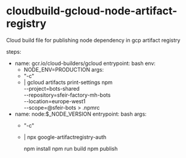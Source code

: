 # cloudbuild-gcloud-node-artifact-registry
Cloud build file for publishing node dependency in gcp artifact registry

steps:
  - name: gcr.io/cloud-builders/gcloud
    entrypoint: bash
    env:
      - NODE_ENV=PRODUCTION
    args:
      - "-c"
      - |
        gcloud artifacts print-settings npm \
        --project=bots-shared \
        --repository=sfeir-factory-mh-bots \
        --location=europe-west1 \
        --scope=@sfeir-bots > .npmrc
  - name: node:$_NODE_VERSION
    entrypoint: bash
    args:
      - "-c"
      - |
        npx google-artifactregistry-auth

        npm install
        npm run build
        npm publish
